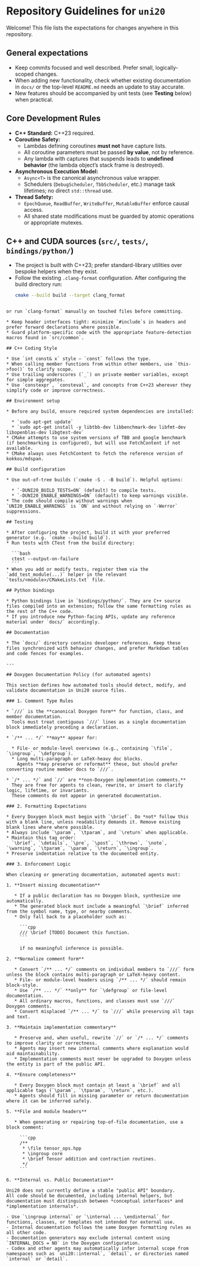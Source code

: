 # Repository Guidelines for `uni20`

Welcome! This file lists the expectations for changes anywhere in this repository.  

## General expectations
- Keep commits focused and well described. Prefer small, logically-scoped changes.  
- When adding new functionality, check whether existing documentation in `docs/` or the top-level `README.md` needs an update to stay accurate.  
- New features should be accompanied by unit tests (see **Testing** below) when practical.  

## Core Development Rules

* **C++ Standard:** C++23 required.  
* **Coroutine Safety:**  
  - Lambdas defining coroutines **must not** have capture lists.  
  - All coroutine parameters must be passed **by value**, not by reference.  
  - Any lambda with captures that suspends leads to **undefined behavior** (the lambda object’s stack frame is destroyed).  
* **Asynchronous Execution Model:**  
  - `Async<T>` is the canonical asynchronous value wrapper.  
  - Schedulers (`DebugScheduler`, `TbbScheduler`, etc.) manage task lifetimes; no direct `std::thread` use.  
* **Thread Safety:**  
  - `EpochQueue`, `ReadBuffer`, `WriteBuffer`, `MutableBuffer` enforce causal access.  
  - All shared state modifications must be guarded by atomic operations or appropriate mutexes.  

## C++ and CUDA sources (`src/`, `tests/`, `bindings/python/`)
- The project is built with C++23; prefer standard-library utilities over bespoke helpers when they exist.  
- Follow the existing `.clang-format` configuration. After configuring the build directory run:  
  ```bash
  cmake --build build --target clang_format
````

or run `clang-format` manually on touched files before committing.

* Keep header interfaces tight: minimize `#include`s in headers and prefer forward declarations where possible.
* Guard platform-specific code with the appropriate feature-detection macros found in `src/common`.

## C++ Coding Style

* Use `int const& x` style — `const` follows the type.
* When calling member functions from within other members, use `this->foo()` to clarify scope.
* Use trailing underscores (`_`) on private member variables, except for simple aggregates.
* Use `constexpr`, `consteval`, and concepts from C++23 wherever they simplify code or improve correctness.

## Environment setup

* Before any build, ensure required system dependencies are installed:

  * `sudo apt-get update`
  * `sudo apt-get install -y libtbb-dev libbenchmark-dev libfmt-dev libopenblas-dev libgtest-dev`
* CMake attempts to use system versions of TBB and google benchmark (if benchmarking is configured), but will use FetchContent if not available.
* CMake always uses FetchContent to fetch the reference version of kokkos/mdspan.

## Build configuration

* Use out-of-tree builds (`cmake -S . -B build`). Helpful options:

  * `-DUNI20_BUILD_TESTS=ON` (default) to compile tests.
  * `-DUNI20_ENABLE_WARNINGS=ON` (default) to keep warnings visible.
* The code should compile without warnings when `UNI20_ENABLE_WARNINGS` is `ON` and without relying on `-Werror` suppressions.

## Testing

* After configuring the project, build it with your preferred generator (e.g. `cmake --build build`).
* Run tests with CTest from the build directory:

  ```bash
  ctest --output-on-failure
  ```
* When you add or modify tests, register them via the `add_test_module(...)` helper in the relevant `tests/<module>/CMakeLists.txt` file.

## Python bindings

* Python bindings live in `bindings/python/`. They are C++ source files compiled into an extension; follow the same formatting rules as the rest of the C++ code.
* If you introduce new Python-facing APIs, update any reference material under `docs/` accordingly.

## Documentation

* The `docs/` directory contains developer references. Keep these files synchronized with behavior changes, and prefer Markdown tables and code fences for examples.

---

## Doxygen Documentation Policy (for automated agents)

This section defines how automated tools should detect, modify, and validate documentation in Uni20 source files.

### 1. Comment Type Rules

* `///` is the **canonical Doxygen form** for function, class, and member documentation.
  Tools must treat contiguous `///` lines as a single documentation block immediately preceding a declaration.

* `/** ... */` **may** appear for:

  * File- or module-level overviews (e.g., containing `\file`, `\ingroup`, `\defgroup`).
  * Long multi-paragraph or LaTeX-heavy doc blocks.
    Agents **may preserve or reformat** these, but should prefer converting routine member docs to `///`.

* `/* ... */` and `//` are **non-Doxygen implementation comments.**
  They are free for agents to clean, rewrite, or insert to clarify logic, lifetime, or invariants.
  These comments do not appear in generated documentation.

### 2. Formatting Expectations

* Every Doxygen block must begin with `\brief`. Do *not* follow this with a blank line, unless readability demands it. Remove existing blank lines where where possible.
* Always include `\param`, `\tparam`, and `\return` when applicable.
* Maintain this tag order:
  `\brief`, `\details`, `\pre`, `\post`, `\throws`, `\note`, `\warning`, `\tparam`, `\param`, `\return`, `\ingroup`.
* Preserve indentation relative to the documented entity.

### 3. Enforcement Logic

When cleaning or generating documentation, automated agents must:

1. **Insert missing documentation**

   * If a public declaration has no Doxygen block, synthesize one automatically.
   * The generated block must include a meaningful `\brief` inferred from the symbol name, type, or nearby comments.
   * Only fall back to a placeholder such as:

     ```cpp
     /// \brief [TODO] Document this function.
     ```

     if no meaningful inference is possible.

2. **Normalize comment form**

   * Convert `/** ... */` comments on individual members to `///` form unless the block contains multi-paragraph or LaTeX-heavy content.
   * File- or module-level headers using `/** ... */` should remain block-style.
   * Use `/** ... */` **only** for `\defgroup` or file-level documentation.
   * All ordinary macros, functions, and classes must use `///` Doxygen comments.
   * Convert misplaced `/** ... */` to `///` while preserving all tags and text.

3. **Maintain implementation commentary**

   * Preserve and, when useful, rewrite `//` or `/* ... */` comments to improve clarity or correctness.
   * Agents may insert new internal comments where explanation would aid maintainability.
   * Implementation comments must never be upgraded to Doxygen unless the entity is part of the public API.

4. **Ensure completeness**

   * Every Doxygen block must contain at least a `\brief` and all applicable tags (`\param`, `\tparam`, `\return`, etc.).
   * Agents should fill in missing parameter or return documentation where it can be inferred safely.

5. **File and module headers**

   * When generating or repairing top-of-file documentation, use a block comment:

     ```cpp
     /**
      * \file tensor_ops.hpp
      * \ingroup core
      * \brief Tensor addition and contraction routines.
      */
     ```

6. **Internal vs. Public Documentation**

Uni20 does not currently define a stable "public API" boundary.  
All code should be documented, including internal helpers, but documentation must distinguish between *conceptual interfaces* and *implementation internals*.

- Use `\ingroup internal` or `\internal ... \endinternal` for functions, classes, or templates not intended for external use.
- Internal documentation follows the same Doxygen formatting rules as all other code.
- Documentation generators may exclude internal content using `INTERNAL_DOCS = NO` in the Doxygen configuration.
- Codex and other agents may automatically infer internal scope from namespaces such as `uni20::internal`, `detail`, or directories named `internal` or `detail`.
